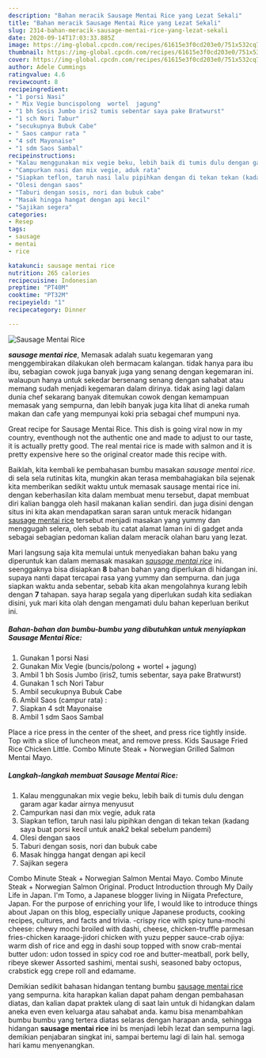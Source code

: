```yaml
---
description: "Bahan meracik Sausage Mentai Rice yang Lezat Sekali"
title: "Bahan meracik Sausage Mentai Rice yang Lezat Sekali"
slug: 2314-bahan-meracik-sausage-mentai-rice-yang-lezat-sekali
date: 2020-09-14T17:03:33.885Z
image: https://img-global.cpcdn.com/recipes/61615e3f0cd203e0/751x532cq70/sausage-mentai-rice-foto-resep-utama.jpg
thumbnail: https://img-global.cpcdn.com/recipes/61615e3f0cd203e0/751x532cq70/sausage-mentai-rice-foto-resep-utama.jpg
cover: https://img-global.cpcdn.com/recipes/61615e3f0cd203e0/751x532cq70/sausage-mentai-rice-foto-resep-utama.jpg
author: Adele Cummings
ratingvalue: 4.6
reviewcount: 8
recipeingredient:
- "1 porsi Nasi"
- " Mix Vegie buncispolong  wortel  jagung"
- "1 bh Sosis Jumbo iris2 tumis sebentar saya pake Bratwurst"
- "1 sch Nori Tabur"
- "secukupnya Bubuk Cabe"
- " Saos campur rata "
- "4 sdt Mayonaise"
- "1 sdm Saos Sambal"
recipeinstructions:
- "Kalau menggunakan mix vegie beku, lebih baik di tumis dulu dengan garam agar kadar airnya menyusut"
- "Campurkan nasi dan mix vegie, aduk rata"
- "Siapkan teflon, taruh nasi lalu pipihkan dengan di tekan tekan (kadang saya buat porsi kecil untuk anak2 bekal sebelum pandemi)"
- "Olesi dengan saos"
- "Taburi dengan sosis, nori dan bubuk cabe"
- "Masak hingga hangat dengan api kecil"
- "Sajikan segera"
categories:
- Resep
tags:
- sausage
- mentai
- rice

katakunci: sausage mentai rice 
nutrition: 265 calories
recipecuisine: Indonesian
preptime: "PT40M"
cooktime: "PT32M"
recipeyield: "1"
recipecategory: Dinner

---
```



![Sausage Mentai Rice](https://img-global.cpcdn.com/recipes/61615e3f0cd203e0/751x532cq70/sausage-mentai-rice-foto-resep-utama.jpg)

<b><i>sausage mentai rice</i></b>, Memasak adalah suatu kegemaran yang menggembirakan dilakukan oleh bermacam kalangan. tidak hanya para ibu ibu, sebagian cowok juga banyak juga yang senang dengan kegemaran ini. walaupun hanya untuk sekedar bersenang senang dengan sahabat atau memang sudah menjadi kegemaran dalam dirinya. tidak asing lagi dalam dunia chef sekarang banyak ditemukan cowok dengan kemampuan memasak yang sempurna, dan lebih banyak juga kita lihat di aneka rumah makan dan cafe yang mempunyai koki pria sebagai chef mumpuni nya.

Great recipe for Sausage Mentai Rice. This dish is going viral now in my country, eventhough not the authentic one and made to adjust to our taste, it is actually pretty good. The real mentai rice is made with salmon and it is pretty expensive here so the original creator made this recipe with.

Baiklah, kita kembali ke pembahasan bumbu masakan <i>sausage mentai rice</i>. di sela sela rutinitas kita, mungkin akan terasa membahagiakan bila sejenak kita memberikan sedikit waktu untuk memasak sausage mentai rice ini. dengan keberhasilan kita dalam membuat menu tersebut, dapat membuat diri kalian bangga oleh hasil makanan kalian sendiri. dan juga disini dengan situs ini kita akan mendapatkan saran saran untuk meracik hidangan <u>sausage mentai rice</u> tersebut menjadi masakan yang yummy dan menggugah selera, oleh sebab itu catat alamat laman ini di gadget anda sebagai sebagian pedoman kalian dalam meracik olahan baru yang lezat.


Mari langsung saja kita memulai untuk menyediakan bahan baku yang diperuntuk kan dalam memasak masakan <u><i>sausage mentai rice</i></u> ini. seenggaknya bisa disiapkan <b>8</b> bahan bahan yang diperlukan di hidangan ini. supaya nanti dapat tercapai rasa yang yummy dan sempurna. dan juga siapkan waktu anda sebentar, sebab kita akan mengolahnya kurang lebih dengan <b>7</b> tahapan. saya harap segala yang diperlukan sudah kita sediakan disini, yuk mari kita olah dengan mengamati dulu bahan keperluan berikut ini.

<!--inarticleads1-->

##### Bahan-bahan dan bumbu-bumbu yang dibutuhkan untuk menyiapkan Sausage Mentai Rice:

1. Gunakan 1 porsi Nasi
1. Gunakan  Mix Vegie (buncis/polong + wortel + jagung)
1. Ambil 1 bh Sosis Jumbo (iris2, tumis sebentar, saya pake Bratwurst)
1. Gunakan 1 sch Nori Tabur
1. Ambil secukupnya Bubuk Cabe
1. Ambil  Saos (campur rata) :
1. Siapkan 4 sdt Mayonaise
1. Ambil 1 sdm Saos Sambal


Place a rice press in the center of the sheet, and press rice tightly inside. Top with a slice of luncheon meat, and remove press. Kids Sausage Fried Rice Chicken Little. Combo Minute Steak + Norwegian Grilled Salmon Mentai Mayo. 

<!--inarticleads2-->

##### Langkah-langkah membuat Sausage Mentai Rice:

1. Kalau menggunakan mix vegie beku, lebih baik di tumis dulu dengan garam agar kadar airnya menyusut
1. Campurkan nasi dan mix vegie, aduk rata
1. Siapkan teflon, taruh nasi lalu pipihkan dengan di tekan tekan (kadang saya buat porsi kecil untuk anak2 bekal sebelum pandemi)
1. Olesi dengan saos
1. Taburi dengan sosis, nori dan bubuk cabe
1. Masak hingga hangat dengan api kecil
1. Sajikan segera


Combo Minute Steak + Norwegian Salmon Mentai Mayo. Combo Minute Steak + Norwegian Salmon Original. Product Introduction through My Daily Life in Japan. I&#39;m Tomo, a Japanese blogger living in Niigata Prefecture, Japan. For the purpose of enriching your life, I would like to introduce things about Japan on this blog, especially unique Japanese products, cooking recipes, cultures, and facts and trivia. -crispy rice with spicy tuna-mochi cheese: chewy mochi broiled with dashi, cheese, chicken-truffle parmesan fries-chicken karaage-jidori chicken with yuzu pepper sauce-crab ojiya: warm dish of rice and egg in dashi soup topped with snow crab-mentai butter udon: udon tossed in spicy cod roe and butter-meatball, pork belly, ribeye skewer Assorted sashimi, mentai sushi, seasoned baby octopus, crabstick egg crepe roll and edamame. 

Demikian sedikit bahasan hidangan tentang bumbu <u>sausage mentai rice</u> yang sempurna. kita harapkan kalian dapat paham dengan pembahasan diatas, dan kalian dapat praktek ulang di saat lain untuk di hidangkan dalam aneka even even keluarga atau sahabat anda. kamu bisa menambahkan bumbu bumbu yang tertera diatas selaras dengan harapan anda, sehingga hidangan <b>sausage mentai rice</b> ini bs menjadi lebih lezat dan sempurna lagi. demikian penjabaran singkat ini, sampai bertemu lagi di lain hal. semoga hari kamu menyenangkan.
